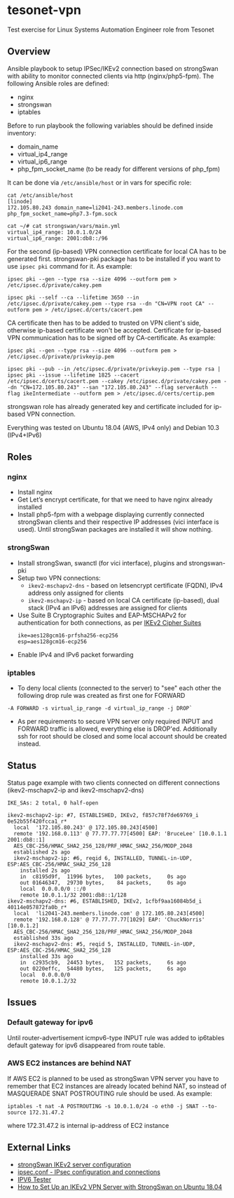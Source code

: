
# tesonet-vpn
Test exercise for Linux Systems Automation Engineer role from Tesonet 

## Overview
Ansible playbook to setup IPSec/IKEv2 connection based on strongSwan with ability to monitor connected clients via http (nginx/php5-fpm).
The following Ansible roles are defined:
- nginx
- strongswan
- iptables

Before to run playbook the following variables should be defined inside inventory:
- domain_name
- virtual_ip4_range
- virtual_ip6_range
- php_fpm_socket_name (to be ready for different versions of php_fpm)

It can be done via `/etc/ansible/host` or in vars for specific role:
```
cat /etc/ansible/host
[linode]
172.105.80.243 domain_name=li2041-243.members.linode.com php_fpm_socket_name=php7.3-fpm.sock

cat ~/# cat strongswan/vars/main.yml
virtual_ip4_range: 10.0.1.0/24
virtual_ip6_range: 2001:db8::/96
```

For the second (ip-based) VPN connection certificate for local CA has to be generated first. strongswan-pki package has to be installed if you want to use `ipsec pki` command for it. As example:
```
ipsec pki --gen --type rsa --size 4096 --outform pem > /etc/ipsec.d/private/cakey.pem

ipsec pki --self --ca --lifetime 3650 --in /etc/ipsec.d/private/cakey.pem --type rsa --dn "CN=VPN root CA" --outform pem > /etc/ipsec.d/certs/cacert.pem
```
CA certificate then has to be added to trusted on VPN client's side, otherwise ip-based certificate won't be accepted.
Certificate for ip-based VPN communication has to be signed off by CA-certificate. As example:
```
ipsec pki --gen --type rsa --size 4096 --outform pem > /etc/ipsec.d/private/privkeyip.pem

ipsec pki --pub --in /etc/ipsec.d/private/privkeyip.pem --type rsa | ipsec pki --issue --lifetime 1825 --cacert /etc/ipsec.d/certs/cacert.pem --cakey /etc/ipsec.d/private/cakey.pem --dn "CN=172.105.80.243" --san "172.105.80.243" --flag serverAuth --flag ikeIntermediate --outform pem > /etc/ipsec.d/certs/certip.pem
```
strongswan role has already generated key and certificate included for ip-based VPN connection.

Everything was tested on Ubuntu 18.04 (AWS, IPv4 only) and Debian 10.3 (IPv4+IPv6)

## Roles
### nginx
- Install nginx
- Get Let’s encrypt certificate, for that we need to have nginx already installed
- Install php5-fpm with a webpage displaying currently connected strongSwan clients and their respective IP addresses (vici interface is used). Until strongSwan packages are installed it will show nothing.

### strongSwan
-   Install strongSwan, swanctl (for vici interface), plugins and strongswan-pki
-   Setup two VPN connections: 
	- `ikev2-mschapv2-dns` - based on letsencrypt certificate (FQDN), IPv4 address only assigned for clients
	- `ikev2-mschapv2-ip` - based on local CA certificate (ip-based), dual stack (IPv4 an IPv6) addresses are assigned for clients
-   Use Suite B Cryptographic Suites and EAP-MSCHAPv2 for authentication for both connections, as per [IKEv2 Cipher Suites](https://wiki.strongswan.org/projects/strongswan/wiki/IKEv2CipherSuites#Commercial-National-Security-Algorithm-CNSA-Suite-Suite-B-Cryptographic-Suites-for-IPsec-RFC-6379)
	```
	ike=aes128gcm16-prfsha256-ecp256
	esp=aes128gcm16-ecp256
	```
- Enable IPv4 and IPv6 packet forwarding

### iptables
- To deny local clients (connected to the server) to "see" each other the following drop rule was created as first one for FORWARD
```
-A FORWARD -s virtual_ip_range -d virtual_ip_range -j DROP`	
```	
- As per requirements to secure VPN server only required INPUT and FORWARD traffic is allowed, everything else is DROP'ed. Additionally ssh for root should be closed and some local account should be created instead.

## Status
Status page example with two clients connected on different connections (ikev2-mschapv2-ip and ikev2-mschapv2-dns)
```
IKE_SAs: 2 total, 0 half-open

ikev2-mschapv2-ip: #7, ESTABLISHED, IKEv2, f857c78f7de69769_i 0e52b55f420fcca1_r*
  local  '172.105.80.243' @ 172.105.80.243[4500]
  remote '192.168.0.113' @ 77.77.77.77[4500] EAP: 'BruceLee' [10.0.1.1 2001:db8::1]
  AES_CBC-256/HMAC_SHA2_256_128/PRF_HMAC_SHA2_256/MODP_2048
  established 2s ago
  ikev2-mschapv2-ip: #6, reqid 6, INSTALLED, TUNNEL-in-UDP, ESP:AES_CBC-256/HMAC_SHA2_256_128
    installed 2s ago
    in  c8195d9f,  11996 bytes,   100 packets,     0s ago
    out 01646347,  29730 bytes,    84 packets,     0s ago
    local  0.0.0.0/0 ::/0
    remote 10.0.1.1/32 2001:db8::1/128
ikev2-mschapv2-dns: #6, ESTABLISHED, IKEv2, 1cfbf9aa16084b5d_i 40114e057872fa0b_r*
  local  'li2041-243.members.linode.com' @ 172.105.80.243[4500]
  remote '192.168.0.128' @ 77.77.77.77[1029] EAP: 'ChuckNorris' [10.0.1.2]
  AES_CBC-256/HMAC_SHA2_256_128/PRF_HMAC_SHA2_256/MODP_2048
  established 33s ago
  ikev2-mschapv2-dns: #5, reqid 5, INSTALLED, TUNNEL-in-UDP, ESP:AES_CBC-256/HMAC_SHA2_256_128
    installed 33s ago
    in  c2935cb9,  24453 bytes,   152 packets,     6s ago
    out 0220effc,  54480 bytes,   125 packets,     6s ago
    local  0.0.0.0/0
    remote 10.0.1.2/32
```

## Issues
### Default gateway for ipv6
Until router-advertisement icmpv6-type INPUT rule was added to ip6tables default gateway for ipv6 disappeared from route table. 
### AWS EC2 instances are behind NAT
If AWS EC2 is planned to be used as strongSwan VPN server you have to remember that EC2 instances are already located behind NAT, so instead of MASQUERADE SNAT POSTROUTING rule should be used. As example:
```
iptables -t nat -A POSTROUTING -s 10.0.1.0/24 -o eth0 -j SNAT --to-source 172.31.47.2
```
where 172.31.47.2 is internal ip-address of EC2 instance


## External Links
- [strongSwan IKEv2 server configuration](https://www.cl.cam.ac.uk/~mas90/resources/strongswan/)
- [ipsec.conf - IPsec configuration and connections](https://manpages.debian.org/testing/strongswan-starter/ipsec.conf.5.en.html)
- [IPV6 Tester](https://test-ipv6.com/)
- [How to Set Up an IKEv2 VPN Server with StrongSwan on Ubuntu 18.04](https://www.digitalocean.com/community/tutorials/how-to-set-up-an-ikev2-vpn-server-with-strongswan-on-ubuntu-18-04-2)
